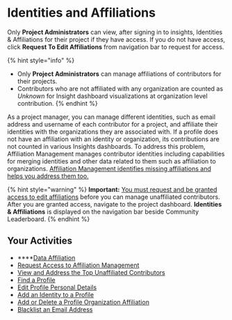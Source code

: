 # Identities and Affiliations

Only **Project Administrators** can view, after signing in to insights, Identities & Affiliations for their project if they have access. If you do not have access, click **Request To Edit Affiliations** from navigation bar to request for access.

{% hint style="info" %}
* Only **Project Administrators** can manage affiliations of contributors for their projects.
* Contributors who are not affiliated with any organization are counted as _Unknown_ for Insight dashboard visualizations at organization level contribution.
{% endhint %}

As a project manager, you can manage different identities, such as email address and username of each contributor for a project, and affiliate their identities with the organizations they are associated with. If a profile does not have an affiliation with an identity or organization, its contributions are not counted in various Insights dashboards. To address this problem, Affiliation Management manages contributor identities including capabilities for merging identities and other data related to them such as affiliation to organizations. [Affiliation Management identifies missing affiliations and helps you address them too.](view-and-address-the-top-unaffiliated-contributors.md)

{% hint style="warning" %}
**Important:** [You must request and be granted access to edit affiliations](request-access-to-affiliation-management.md) before you can manage unaffiliated contributors. After you are granted access, navigate to the project dashboard. **Identities & Affiliations** is displayed on the navigation bar beside Community Leaderboard.
{% endhint %}

## Your Activities

* \*\*\*\*[Data Affiliation](data-affiliation.md)
* [Request Access to Affiliation Management](request-access-to-affiliation-management.md)
* [View and Address the Top Unaffiliated Contributors](view-and-address-the-top-unaffiliated-contributors.md)
* [Find a Profile](find-a-profile.md)
* [Edit Profile Personal Details](edit-profile-personal-details.md)
* [Add an Identity to a Profile](merge-or-unmerge-an-identity-profile.md)
* [Add or Delete a Profile Organization Affiliation](add-or-delete-an-organization-affiliation.md)
* [Blacklist an Email Address](blacklist-an-email-address.md)

